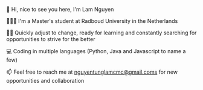 👋 Hi, nice to see you here, I'm Lam Nguyen

🧑🏻‍💻 I'm a Master's student at Radboud University in the Netherlands

💪🏻 Quickly adjust to change, ready for learning and constantly searching for opportunities to strive for the better

💻 Coding in multiple languages (Python, Java and Javascript to name a few)

📫 Feel free to reach me at nguyentunglamcmc@gmail.coms for new opportunities and collaboration
